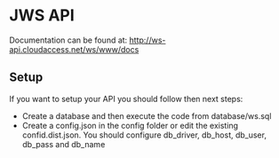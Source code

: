 JWS API
===============

Documentation can be found at: http://ws-api.cloudaccess.net/ws/www/docs

## Setup ##
If you want to setup your API you should follow then next steps:
- Create a database and then execute the code from database/ws.sql
- Create a config.json in the config folder or edit the existing confid.dist.json. You should configure db_driver, db_host, db_user, db_pass and db_name